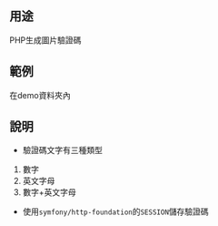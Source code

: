 ## 用途
PHP生成圖片驗證碼

## 範例
在demo資料夾內

## 說明
* 驗證碼文字有三種類型
1. 數字
2. 英文字母
3. 數字+英文字母

* 使用`symfony/http-foundation`的`SESSION`儲存驗證碼